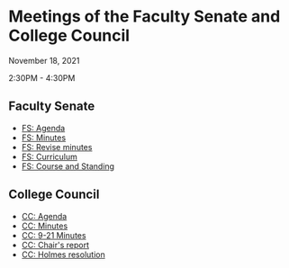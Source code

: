 # Meetings of the Faculty Senate and  College Council

November 18, 2021

2:30PM - 4:30PM


## Faculty Senate


* [FS: Agenda](/CCFS/Nov2021Meeting/fs-agenda.docx)
* [FS: Minutes](/CCFS/Nov2021Meeting/fs-draft-minutes.docx)
* [FS: Revise minutes](/CCFS/Nov2021Meeting/fs-revised-minutes.docx)
* [FS: Curriculum](/CCFS/Nov2021Meeting/fs-curriculum.docx)
* [FS: Course and Standing](/CCFS/Nov2021Meeting/fs-course-standing.docx)

## College Council

* [CC: Agenda](/CCFS/Nov2021Meeting/cc-agenda.docx)
* [CC: Minutes](/CCFS/Nov2021Meeting/cc-draft-minutes.docx)
* [CC: 9-21 Minutes](/CCFS/Nov2021Meeting/cc-minutes-9-21.docx)
* [CC: Chair's report](/CCFS/Nov2021Meeting/cc-chair-report)
* [CC: Holmes resolution](/CCFS/Nov2021Meeting/cc-holmes.docx)
